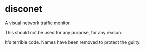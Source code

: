 disconet
========

A visual network traffic monitor.

This should not be used for any purpose, for any reason.

It's terrible code. Names have been removed to protect the guilty.
